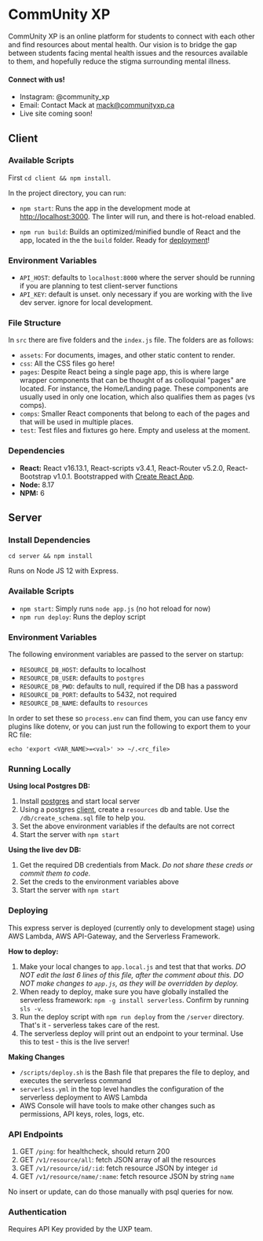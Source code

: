 # CommUnity XP

CommUnity XP is an online platform for students to connect with each other and find resources about mental health. Our vision is to bridge the gap between students facing mental health issues and the resources available to them, and hopefully reduce the stigma surrounding mental illness.

#### Connect with us!
- Instagram: @community_xp
- Email: Contact Mack at mack@communityxp.ca
- Live site coming soon!


## Client

### Available Scripts

First `cd client && npm install`.

In the project directory, you can run:

- `npm start`: Runs the app in the development mode at [http://localhost:3000](http://localhost:3000). The linter will run, and there is hot-reload enabled.

- `npm run build`: Builds an optimized/minified bundle of React and the app, located in the the `build` folder. Ready for [deployment](https://facebook.github.io/create-react-app/docs/deployment)!

### Environment Variables
* `API_HOST`: defaults to `localhost:8000` where the server should be running if you are planning to test client-server functions
* `API_KEY`: default is unset. only necessary if you are working with the live dev server. ignore for local development. 

### File Structure

In `src` there are five folders and the `index.js` file. The folders are as follows:
- `assets`: For documents, images, and other static content to render.
- `css`: All the CSS files go here!
- `pages`: Despite React being a single page app, this is where large wrapper components that can be thought of as colloquial "pages" are located. For instance, the Home/Landing page. These components are usually used in only one location, which also qualifies them as pages (vs comps).
- `comps`: Smaller React components that belong to each of the pages and that will be used in multiple places.
- `test`: Test files and fixtures go here. Empty and useless at the moment.


### Dependencies

- **React:** React v16.13.1, React-scripts v3.4.1, React-Router v5.2.0, React-Bootstrap v1.0.1. Bootstrapped with [Create React App](https://github.com/facebook/create-react-app).
- **Node:** 8.17
- **NPM:** 6


## Server

### Install Dependencies
`cd server && npm install`

Runs on Node JS 12 with Express.

### Available Scripts
* `npm start`: Simply runs `node app.js` (no hot reload for now)
* `npm run deploy`: Runs the deploy script

### Environment Variables
The following environment variables are passed to the server on startup:
* `RESOURCE_DB_HOST`: defaults to localhost
* `RESOURCE_DB_USER`: defaults to `postgres`
* `RESOURCE_DB_PWD`: defaults to null, required if the DB has a password
* `RESOURCE_DB_PORT`: defaults to 5432, not required
* `RESOURCE_DB_NAME`: defaults to `resources`

In order to set these so `process.env` can find them, you can use fancy env plugins like dotenv, or you can just run the following to export them to your RC file:

```
echo 'export <VAR_NAME>=<val>' >> ~/.<rc_file>
```

### Running Locally
**Using local Postgres DB:**
1. Install [postgres](https://www.postgresql.org/download/) and start local server
2. Using a postgres [client](https://dbeaver.io/download/), create a `resources` db and table. Use the `/db/create_schema.sql` file to help you. 
3. Set the above environment variables if the defaults are not correct
4. Start the server with `npm start`

**Using the live dev DB:**
1. Get the required DB credentials from Mack. *Do not share these creds or commit them to code.*
2. Set the creds to the environment variables above
3. Start the server with `npm start`

### Deploying

This express server is deployed (currently only to development stage) using AWS Lambda, AWS API-Gateway, and the Serverless Framework. 

**How to deploy:**
1. Make your local changes to `app.local.js` and test that that works. *DO NOT edit the last 6 lines of this file, after the comment about this. DO NOT make changes to `app.js`, as they will be overridden by deploy.*
2. When ready to deploy, make sure you have globally installed the serverless framework: `npm -g install serverless`. Confirm by running `sls -v`. 
3. Run the deploy script with `npm run deploy` from the `/server` directory. That's it - serverless takes care of the rest.
4. The serverless deploy will print out an endpoint to your terminal. Use this to test - this is the live server! 

**Making Changes**
* `/scripts/deploy.sh` is the Bash file that prepares the file to deploy, and executes the serverless command
* `serverless.yml` in the top level handles the configuration of the serverless deployment to AWS Lambda
* AWS Console will have tools to make other changes such as permissions, API keys, roles, logs, etc. 


### API Endpoints

1. GET `/ping`: for healthcheck, should return 200
2. GET `/v1/resource/all`: fetch JSON array of all the resources
3. GET `/v1/resource/id/:id`: fetch resource JSON by integer `id`
4. GET `/v1/resource/name/:name`: fetch resource JSON by string `name`

No insert or update, can do those manually with psql queries for now.


### Authentication

Requires API Key provided by the UXP team. 
